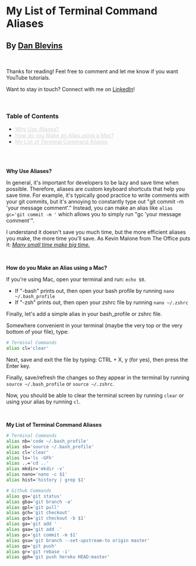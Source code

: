 # My List of Terminal Command Aliases

## By [Dan Blevins](https://www.linkedin.com/in/dan-blevins/)

<br>

Thanks for reading! Feel free to comment and let me know if you want YouTube tutorials.

Want to stay in touch? Connect with me on [LinkedIn](https://www.linkedin.com/in/dan-blevins/)!

<br>

### Table of Contents
- <a href="#why" style="color: #d4d4d4;">Why Use Aliases?</a>
- <a href="#how" style="color: #d4d4d4;">How do you Make an Alias using a Mac?</a>
- <a href="#list" style="color: #d4d4d4;">My List of Terminal Command Aliases</a>

<br>
<br>

**<a id="why"></a>Why Use Aliases?**

In general, it's important for developers to be lazy and save time when possible. Therefore, aliases are custom keyboard shortcuts that help you save time. For example, it's typically good practice to write comments with your git commits, but it's annoying to constantly type out "git commit -m 'your message comment'." Instead, you can make an alias like `alias gc='git commit -m '` which allows you to simply run "gc 'your message comment'".

I understand it doesn't save you much time, but the more efficient aliases you make, the more time you'll save. As Kevin Malone from The Office puts it: [*Many small time make big time.*](https://getyarn.io/yarn-clip/e2270076-ab06-4d61-8a2f-baf994bfe34f)

<br>

**<a id="how"></a>How do you Make an Alias using a Mac?**

If you're using Mac, open your terminal and run: `echo $0`.
  - If "-bash" prints out, then open your bash profile by running `nano ~/.bash_profile`
  - If "-zsh" prints out, then open your zshrc file by running `nano ~/.zshrc`

Finally, let's add a simple alias in your bash_profile or zshrc file.

Somewhere convenient in your terminal (maybe the very top or the very bottom of your file), type:
```bash
# Terminal Commands
alias cl='clear'
```

Next, save and exit the file by typing: CTRL + X, y (for yes), then press the Enter key.

Finally, save/refresh the changes so they appear in the terminal by running `source ~/.bash_profile` or `source ~/.zshrc`.

Now, you should be able to clear the terminal screen by running `clear` or using your alias by running `cl`.

<br>

**<a id="list"></a>My List of Terminal Command Aliases**

```bash
# Terminal Commands
alias nb='code ~/.bash_profile'
alias sb='source ~/.bash_profile'
alias cl='clear'
alias ls='ls -GFh'
alias ..='cd ..'
alias mkdir='mkdir -v'
alias nano='nano -c $1'
alias hist='history | grep $1'

# Github Commands
alias gs='git status'
alias gba='git branch -a'
alias gpl='git pull'
alias gch='git checkout'
alias gcb='git checkout -b $1'
alias ga='git add '
alias gaa='git add .'
alias gc='git commit -m $1'
alias gsu='git branch --set-upstream-to origin master'
alias gp='git push'
alias gr='git rebase -i'
alias gph='git push heroku HEAD:master'
```
